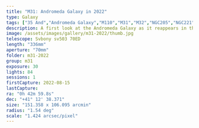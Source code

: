 ```yaml
---
title: "M31: Andromeda Galaxy in 2022"
type: Galaxy
tags: ["35 And","Andromeda Galaxy","M110","M31","M32","NGC205","NGC221","NGC224","The star 19 PsA","The star ν And"]
description: A first look at the Andromeda Galaxy as it reappears in the fall of 2022. Captured unguided on the Sky Watcher Star Adventurer Mini (SAM).
image: /assets/images/gallery/m31-2022/thumb.jpg
telescope: Svbony sv503 70ED
length: "336mm"
aperture: "70mm"
folder: m31-2022
group: m31
exposure: 30
lights: 84
sessions: 1
firstCapture: 2022-08-15 
lastCapture:
ra: "0h 42m 59.8s"
dec: "+41° 12' 38.371"
size: "151.358 x 106.095 arcmin"
radius: "1.54 deg"
scale: "1.424 arcsec/pixel"
---
```

